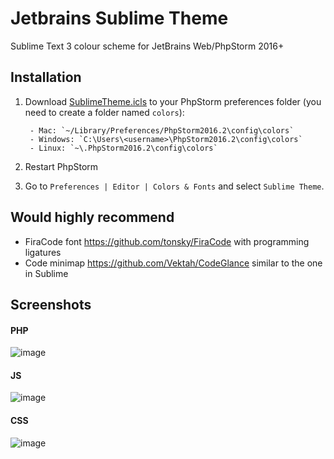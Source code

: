 # Jetbrains Sublime Theme
Sublime Text 3 colour scheme for JetBrains Web/PhpStorm 2016+

Installation
------------
1. Download [SublimeTheme.icls](https://raw.githubusercontent.com/fortis/jetbrains-sublime-theme/master/SublimeTheme.icls) to your PhpStorm preferences folder (you need to create a folder named `colors`):

        - Mac: `~/Library/Preferences/PhpStorm2016.2\config\colors`
        - Windows: `C:\Users\<username>\PhpStorm2016.2\config\colors`
        - Linux: `~\.PhpStorm2016.2\config\colors`
        
2. Restart PhpStorm

3. Go to `Preferences | Editor | Colors & Fonts` and select `Sublime Theme`.

## Would highly recommend
- FiraCode font https://github.com/tonsky/FiraCode with programming ligatures
- Code minimap https://github.com/Vektah/CodeGlance similar to the one in Sublime

## Screenshots
#### PHP
![image](https://pp.vk.me/c629630/v629630662/356af/yS3KKZIwL6c.jpg)

#### JS
![image](https://pp.vk.me/c629630/v629630662/3569b/BzSMULBRElw.jpg)

#### CSS
![image](https://pp.vk.me/c629630/v629630662/356a5/dqvLDPi3r6I.jpg)
